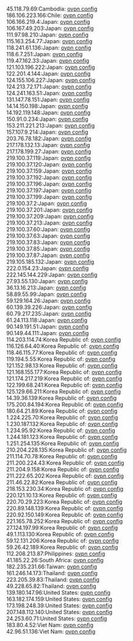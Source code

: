 45.118.79.69:Cambodia: [ovpn config](vpn/45_118_79_69.ovpn)  
186.106.223.166:Chile: [ovpn config](vpn/186_106_223_166.ovpn)  
106.166.219.4:Japan: [ovpn config](vpn/106_166_219_4.ovpn)  
106.167.49.203:Japan: [ovpn config](vpn/106_167_49_203.ovpn)  
111.97.98.210:Japan: [ovpn config](vpn/111_97_98_210.ovpn)  
115.163.254.77:Japan: [ovpn config](vpn/115_163_254_77.ovpn)  
118.241.61.136:Japan: [ovpn config](vpn/118_241_61_136.ovpn)  
118.6.7.251:Japan: [ovpn config](vpn/118_6_7_251.ovpn)  
119.47.162.33:Japan: [ovpn config](vpn/119_47_162_33.ovpn)  
121.103.196.222:Japan: [ovpn config](vpn/121_103_196_222.ovpn)  
122.201.4.144:Japan: [ovpn config](vpn/122_201_4_144.ovpn)  
124.155.106.227:Japan: [ovpn config](vpn/124_155_106_227.ovpn)  
124.213.72.171:Japan: [ovpn config](vpn/124_213_72_171.ovpn)  
124.241.163.51:Japan: [ovpn config](vpn/124_241_163_51.ovpn)  
131.147.78.151:Japan: [ovpn config](vpn/131_147_78_151.ovpn)  
14.14.150.198:Japan: [ovpn config](vpn/14_14_150_198.ovpn)  
14.192.119.148:Japan: [ovpn config](vpn/14_192_119_148.ovpn)  
150.91.0.234:Japan: [ovpn config](vpn/150_91_0_234.ovpn)  
153.211.221.213:Japan: [ovpn config](vpn/153_211_221_213.ovpn)  
157.107.9.214:Japan: [ovpn config](vpn/157_107_9_214.ovpn)  
203.76.78.182:Japan: [ovpn config](vpn/203_76_78_182.ovpn)  
217.178.132.13:Japan: [ovpn config](vpn/217_178_132_13.ovpn)  
217.178.199.27:Japan: [ovpn config](vpn/217_178_199_27.ovpn)  
219.100.37.119:Japan: [ovpn config](vpn/219_100_37_119.ovpn)  
219.100.37.120:Japan: [ovpn config](vpn/219_100_37_120.ovpn)  
219.100.37.159:Japan: [ovpn config](vpn/219_100_37_159.ovpn)  
219.100.37.192:Japan: [ovpn config](vpn/219_100_37_192.ovpn)  
219.100.37.196:Japan: [ovpn config](vpn/219_100_37_196.ovpn)  
219.100.37.197:Japan: [ovpn config](vpn/219_100_37_197.ovpn)  
219.100.37.199:Japan: [ovpn config](vpn/219_100_37_199.ovpn)  
219.100.37.2:Japan: [ovpn config](vpn/219_100_37_2.ovpn)  
219.100.37.201:Japan: [ovpn config](vpn/219_100_37_201.ovpn)  
219.100.37.209:Japan: [ovpn config](vpn/219_100_37_209.ovpn)  
219.100.37.213:Japan: [ovpn config](vpn/219_100_37_213.ovpn)  
219.100.37.60:Japan: [ovpn config](vpn/219_100_37_60.ovpn)  
219.100.37.63:Japan: [ovpn config](vpn/219_100_37_63.ovpn)  
219.100.37.83:Japan: [ovpn config](vpn/219_100_37_83.ovpn)  
219.100.37.85:Japan: [ovpn config](vpn/219_100_37_85.ovpn)  
219.100.37.87:Japan: [ovpn config](vpn/219_100_37_87.ovpn)  
219.105.185.132:Japan: [ovpn config](vpn/219_105_185_132.ovpn)  
222.0.154.23:Japan: [ovpn config](vpn/222_0_154_23.ovpn)  
222.145.144.229:Japan: [ovpn config](vpn/222_145_144_229.ovpn)  
27.93.55.130:Japan: [ovpn config](vpn/27_93_55_130.ovpn)  
36.13.16.213:Japan: [ovpn config](vpn/36_13_16_213.ovpn)  
58.89.55.99:Japan: [ovpn config](vpn/58_89_55_99.ovpn)  
59.129.164.26:Japan: [ovpn config](vpn/59_129_164_26.ovpn)  
60.139.39.226:Japan: [ovpn config](vpn/60_139_39_226.ovpn)  
60.79.217.235:Japan: [ovpn config](vpn/60_79_217_235.ovpn)  
61.24.113.118:Japan: [ovpn config](vpn/61_24_113_118.ovpn)  
90.149.191.51:Japan: [ovpn config](vpn/90_149_191_51.ovpn)  
90.149.44.111:Japan: [ovpn config](vpn/90_149_44_111.ovpn)  
114.203.114.74:Korea Republic of: [ovpn config](vpn/114_203_114_74.ovpn)  
116.126.64.40:Korea Republic of: [ovpn config](vpn/116_126_64_40.ovpn)  
118.46.115.77:Korea Republic of: [ovpn config](vpn/118_46_115_77.ovpn)  
119.194.5.55:Korea Republic of: [ovpn config](vpn/119_194_5_55.ovpn)  
121.152.98.13:Korea Republic of: [ovpn config](vpn/121_152_98_13.ovpn)  
121.168.155.177:Korea Republic of: [ovpn config](vpn/121_168_155_177.ovpn)  
121.174.217.219:Korea Republic of: [ovpn config](vpn/121_174_217_219.ovpn)  
122.199.68.241:Korea Republic of: [ovpn config](vpn/122_199_68_241.ovpn)  
125.129.66.211:Korea Republic of: [ovpn config](vpn/125_129_66_211.ovpn)  
14.39.36.139:Korea Republic of: [ovpn config](vpn/14_39_36_139.ovpn)  
175.200.84.194:Korea Republic of: [ovpn config](vpn/175_200_84_194.ovpn)  
180.64.21.89:Korea Republic of: [ovpn config](vpn/180_64_21_89.ovpn)  
1.224.225.70:Korea Republic of: [ovpn config](vpn/1_224_225_70.ovpn)  
1.230.187.132:Korea Republic of: [ovpn config](vpn/1_230_187_132.ovpn)  
1.234.95.92:Korea Republic of: [ovpn config](vpn/1_234_95_92.ovpn)  
1.244.181.123:Korea Republic of: [ovpn config](vpn/1_244_181_123.ovpn)  
1.251.254.135:Korea Republic of: [ovpn config](vpn/1_251_254_135.ovpn)  
210.204.228.135:Korea Republic of: [ovpn config](vpn/210_204_228_135.ovpn)  
211.114.70.78:Korea Republic of: [ovpn config](vpn/211_114_70_78.ovpn)  
211.200.224.43:Korea Republic of: [ovpn config](vpn/211_200_224_43.ovpn)  
211.204.9.158:Korea Republic of: [ovpn config](vpn/211_204_9_158.ovpn)  
211.222.65.202:Korea Republic of: [ovpn config](vpn/211_222_65_202.ovpn)  
211.46.22.82:Korea Republic of: [ovpn config](vpn/211_46_22_82.ovpn)  
218.153.230.34:Korea Republic of: [ovpn config](vpn/218_153_230_34.ovpn)  
220.121.10.13:Korea Republic of: [ovpn config](vpn/220_121_10_13.ovpn)  
220.70.29.223:Korea Republic of: [ovpn config](vpn/220_70_29_223.ovpn)  
220.89.148.139:Korea Republic of: [ovpn config](vpn/220_89_148_139.ovpn)  
220.92.150.149:Korea Republic of: [ovpn config](vpn/220_92_150_149.ovpn)  
221.165.78.252:Korea Republic of: [ovpn config](vpn/221_165_78_252.ovpn)  
27.124.197.99:Korea Republic of: [ovpn config](vpn/27_124_197_99.ovpn)  
49.1.113.130:Korea Republic of: [ovpn config](vpn/49_1_113_130.ovpn)  
59.12.131.206:Korea Republic of: [ovpn config](vpn/59_12_131_206.ovpn)  
59.26.42.189:Korea Republic of: [ovpn config](vpn/59_26_42_189.ovpn)  
112.208.213.87:Philippines: [ovpn config](vpn/112_208_213_87.ovpn)  
41.185.22.26:South Africa: [ovpn config](vpn/41_185_22_26.ovpn)  
182.235.231.66:Taiwan: [ovpn config](vpn/182_235_231_66.ovpn)  
161.246.14.173:Thailand: [ovpn config](vpn/161_246_14_173.ovpn)  
223.205.39.83:Thailand: [ovpn config](vpn/223_205_39_83.ovpn)  
49.228.65.82:Thailand: [ovpn config](vpn/49_228_65_82.ovpn)  
139.180.147.96:United States: [ovpn config](vpn/139_180_147_96.ovpn)  
163.182.174.159:United States: [ovpn config](vpn/163_182_174_159.ovpn)  
173.198.248.39:United States: [ovpn config](vpn/173_198_248_39.ovpn)  
207.148.112.140:United States: [ovpn config](vpn/207_148_112_140.ovpn)  
24.253.60.71:United States: [ovpn config](vpn/24_253_60_71.ovpn)  
183.80.4.52:Viet Nam: [ovpn config](vpn/183_80_4_52.ovpn)  
42.96.51.136:Viet Nam: [ovpn config](vpn/42_96_51_136.ovpn)  
